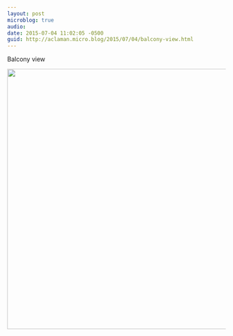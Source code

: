 ```yaml
---
layout: post
microblog: true
audio: 
date: 2015-07-04 11:02:05 -0500
guid: http://aclaman.micro.blog/2015/07/04/balcony-view.html
---
```

Balcony view

<img src="http://micro.alexclaman.com/uploads/2018/d317d48977.jpg" width="600" height="600" />
